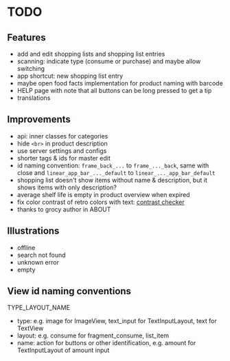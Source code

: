 # TODO

## Features
- add and edit shopping lists and shopping list entries
- scanning: indicate type (consume or purchase) and maybe allow switching
- app shortcut: new shopping list entry
- maybe open food facts implementation for product naming with barcode
- HELP page with note that all buttons can be long pressed to get a tip
- translations

## Improvements
- api: inner classes for categories
- hide `<br>` in product description
- use server settings and configs
- shorter tags & ids for master edit
- id naming convention: `frame_back_...` to `frame_..._back`, same with close and `linear_app_bar_..._default` to `linear_..._app_bar_default`
- shopping list doesn't show items without name & description, but it shows items with only description?
- average shelf life is empty in product overview when expired
- fix color contrast of retro colors with text: [contrast checker](https://webaim.org/resources/contrastchecker/)
- thanks to grocy author in ABOUT

## Illustrations
- offline
- search not found
- unknown error
- empty

## View id naming conventions
TYPE_LAYOUT_NAME
- type: e.g. image for ImageView, text_input for TextInputLayout, text for TextView
- layout: e.g. consume for fragment_consume, list_item
- name: action for buttons or other identification, e.g. amount for TextInputLayout of amount input